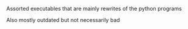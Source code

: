 Assorted executables that are mainly rewrites of the python programs

Also mostly outdated but not necessarily bad